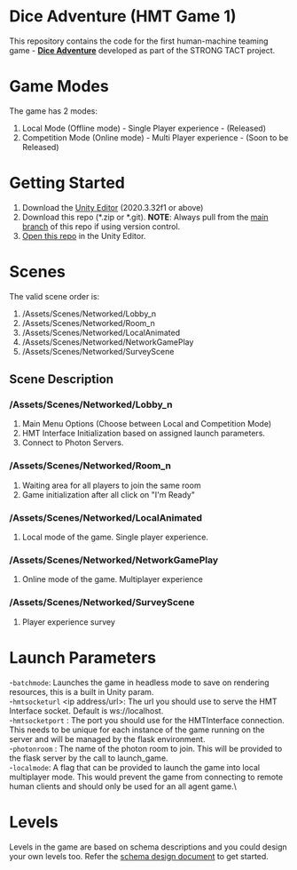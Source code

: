 # Dice Adventure (HMT Game 1)
This repository contains the code for the first human-machine teaming game - **[Dice Adventure](https://strong-tact.github.io/game)** developed as part of the STRONG TACT project.

# Game Modes
The game has 2 modes:
1. Local Mode (Offline mode) - Single Player experience - (Released)
2. Competition Mode (Online mode) - Multi Player experience - (Soon to be Released)


# Getting Started
1. Download the [Unity Editor](https://unity.com/download) (2020.3.32f1 or above)
2. Download this repo (*.zip or *.git). **NOTE**: Always pull from the [main branch](https://github.com/STRONG-TACT/HMT-Game-1/tree/main) of this repo if using version control.
3. [Open this repo](https://docs.unity3d.com/2019.1/Documentation/Manual/GettingStartedOpeningProjects.html) in the Unity Editor.


# Scenes
The valid scene order is:
1. /Assets/Scenes/Networked/Lobby_n
2. /Assets/Scenes/Networked/Room_n
3. /Assets/Scenes/Networked/LocalAnimated
4. /Assets/Scenes/Networked/NetworkGamePlay
5. /Assets/Scenes/Networked/SurveyScene


## Scene Description
### /Assets/Scenes/Networked/Lobby_n
1. Main Menu Options (Choose between Local and Competition Mode)
2. HMT Interface Initialization based on assigned launch parameters.
3. Connect to Photon Servers.



### /Assets/Scenes/Networked/Room_n
1. Waiting area for all players to join the same room
2. Game initialization after all click on "I'm Ready"

### /Assets/Scenes/Networked/LocalAnimated
1. Local mode of the game. Single player experience.

### /Assets/Scenes/Networked/NetworkGamePlay
1. Online mode of the game. Multiplayer experience

### /Assets/Scenes/Networked/SurveyScene
1. Player experience survey


# Launch Parameters
-`batchmode`: 
Launches the game in headless mode to save on rendering resources, this is a built in Unity param.\
-`hmtsocketurl` <ip address/url>: 
The url you should use to serve the HMT Interface socket. Default is ws://localhost.\
-`hmtsocketport` <port number for the HMT API to open on>:
The port you should use for the HMTInterface connection. This needs to be unique for each instance of the game running on the server and will be managed by the flask environment.\
-`photonroom` <the name of the photon room provided by the flask call>: 
The name of the photon room to join. This will be provided to the flask server by the call to launch_game.\
-`localmode`: 
A flag that can be provided to launch the game into local multiplayer mode. This would prevent the game from connecting to remote human clients and should only be used for an all agent game.\

# Levels
Levels in the game are based on schema descriptions and you could design your own levels too. Refer the [schema design document](https://docs.google.com/document/d/1OhPlfYfoKjUuYjsSkr330V0Sl4VWTWIvQXsPBW-5Gx4/edit?tab=t.0) to get started.


